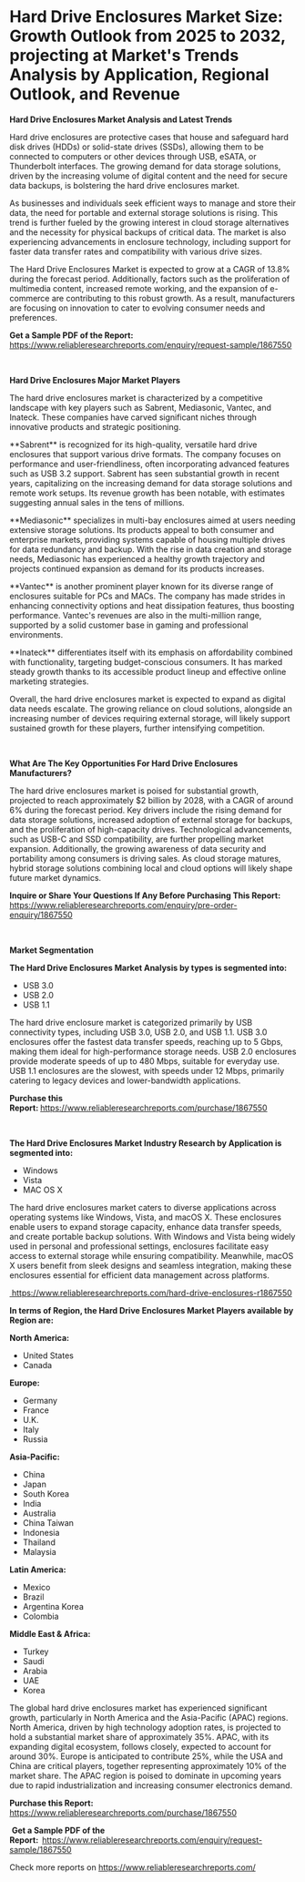 <p><h1>Hard Drive Enclosures Market Size: Growth Outlook from 2025 to 2032, projecting at Market's Trends Analysis by Application, Regional Outlook, and Revenue</h1></p><p><strong>Hard Drive Enclosures Market Analysis and Latest Trends</strong></p>
<p><p>Hard drive enclosures are protective cases that house and safeguard hard disk drives (HDDs) or solid-state drives (SSDs), allowing them to be connected to computers or other devices through USB, eSATA, or Thunderbolt interfaces. The growing demand for data storage solutions, driven by the increasing volume of digital content and the need for secure data backups, is bolstering the hard drive enclosures market. </p><p>As businesses and individuals seek efficient ways to manage and store their data, the need for portable and external storage solutions is rising. This trend is further fueled by the growing interest in cloud storage alternatives and the necessity for physical backups of critical data. The market is also experiencing advancements in enclosure technology, including support for faster data transfer rates and compatibility with various drive sizes.</p><p>The Hard Drive Enclosures Market is expected to grow at a CAGR of 13.8% during the forecast period. Additionally, factors such as the proliferation of multimedia content, increased remote working, and the expansion of e-commerce are contributing to this robust growth. As a result, manufacturers are focusing on innovation to cater to evolving consumer needs and preferences.</p></p>
<p><strong>Get a Sample PDF of the Report:&nbsp;</strong> <a href="https://www.reliableresearchreports.com/enquiry/request-sample/1867550?utm_campaign=2606&utm_medium=2&utm_source=Github&utm_content=ia&utm_term=05032025&utm_id=hard-drive-enclosures">https://www.reliableresearchreports.com/enquiry/request-sample/1867550</a></p>
<p>&nbsp;</p>
<p><strong>Hard Drive Enclosures Major Market Players</strong></p>
<p><p>The hard drive enclosures market is characterized by a competitive landscape with key players such as Sabrent, Mediasonic, Vantec, and Inateck. These companies have carved significant niches through innovative products and strategic positioning.</p><p>**Sabrent** is recognized for its high-quality, versatile hard drive enclosures that support various drive formats. The company focuses on performance and user-friendliness, often incorporating advanced features such as USB 3.2 support. Sabrent has seen substantial growth in recent years, capitalizing on the increasing demand for data storage solutions and remote work setups. Its revenue growth has been notable, with estimates suggesting annual sales in the tens of millions.</p><p>**Mediasonic** specializes in multi-bay enclosures aimed at users needing extensive storage solutions. Its products appeal to both consumer and enterprise markets, providing systems capable of housing multiple drives for data redundancy and backup. With the rise in data creation and storage needs, Mediasonic has experienced a healthy growth trajectory and projects continued expansion as demand for its products increases.</p><p>**Vantec** is another prominent player known for its diverse range of enclosures suitable for PCs and MACs. The company has made strides in enhancing connectivity options and heat dissipation features, thus boosting performance. Vantec's revenues are also in the multi-million range, supported by a solid customer base in gaming and professional environments.</p><p>**Inateck** differentiates itself with its emphasis on affordability combined with functionality, targeting budget-conscious consumers. It has marked steady growth thanks to its accessible product lineup and effective online marketing strategies.</p><p>Overall, the hard drive enclosures market is expected to expand as digital data needs escalate. The growing reliance on cloud solutions, alongside an increasing number of devices requiring external storage, will likely support sustained growth for these players, further intensifying competition.</p></p>
<p>&nbsp;</p>
<p><strong>What Are The Key Opportunities For Hard Drive Enclosures Manufacturers?</strong></p>
<p><p>The hard drive enclosures market is poised for substantial growth, projected to reach approximately $2 billion by 2028, with a CAGR of around 6% during the forecast period. Key drivers include the rising demand for data storage solutions, increased adoption of external storage for backups, and the proliferation of high-capacity drives. Technological advancements, such as USB-C and SSD compatibility, are further propelling market expansion. Additionally, the growing awareness of data security and portability among consumers is driving sales. As cloud storage matures, hybrid storage solutions combining local and cloud options will likely shape future market dynamics.</p></p>
<p><strong>Inquire or Share Your Questions If Any Before Purchasing This Report:</strong> <a href="https://www.reliableresearchreports.com/enquiry/pre-order-enquiry/1867550?utm_campaign=2606&utm_medium=2&utm_source=Github&utm_content=ia&utm_term=05032025&utm_id=hard-drive-enclosures">https://www.reliableresearchreports.com/enquiry/pre-order-enquiry/1867550</a></p>
<p>&nbsp;</p>
<p><strong>Market Segmentation</strong></p>
<p><strong>The Hard Drive Enclosures Market Analysis by types is segmented into:</strong></p>
<p><ul><li>USB 3.0</li><li>USB 2.0</li><li>USB 1.1</li></ul></p>
<p><p>The hard drive enclosure market is categorized primarily by USB connectivity types, including USB 3.0, USB 2.0, and USB 1.1. USB 3.0 enclosures offer the fastest data transfer speeds, reaching up to 5 Gbps, making them ideal for high-performance storage needs. USB 2.0 enclosures provide moderate speeds of up to 480 Mbps, suitable for everyday use. USB 1.1 enclosures are the slowest, with speeds under 12 Mbps, primarily catering to legacy devices and lower-bandwidth applications.</p></p>
<p><strong>Purchase this Report:&nbsp;</strong><a href="https://www.reliableresearchreports.com/purchase/1867550?utm_campaign=2606&utm_medium=2&utm_source=Github&utm_content=ia&utm_term=05032025&utm_id=hard-drive-enclosures">https://www.reliableresearchreports.com/purchase/1867550</a></p>
<p>&nbsp;</p>
<p><strong>The Hard Drive Enclosures Market Industry Research by Application is segmented into:</strong></p>
<p><ul><li>Windows</li><li>Vista</li><li>MAC OS X</li></ul></p>
<p><p>The hard drive enclosures market caters to diverse applications across operating systems like Windows, Vista, and macOS X. These enclosures enable users to expand storage capacity, enhance data transfer speeds, and create portable backup solutions. With Windows and Vista being widely used in personal and professional settings, enclosures facilitate easy access to external storage while ensuring compatibility. Meanwhile, macOS X users benefit from sleek designs and seamless integration, making these enclosures essential for efficient data management across platforms.</p></p>
<p><a href="https://www.reliableresearchreports.com/hard-drive-enclosures-r1867550?utm_campaign=2606&utm_medium=2&utm_source=Github&utm_content=ia&utm_term=05032025&utm_id=hard-drive-enclosures">&nbsp;https://www.reliableresearchreports.com/hard-drive-enclosures-r1867550</a></p>
<p><strong>In terms of Region, the Hard Drive Enclosures Market Players available by Region are:</strong></p>
<p>
    <p> <strong> North America: </strong>
        <ul>
            <li>United States</li>
            <li>Canada</li>
        </ul>
        </p> 
    <p> <strong> Europe: </strong>
        <ul>
            <li>Germany</li>
            <li>France</li>
            <li>U.K.</li>
            <li>Italy</li>
            <li>Russia</li>
        </ul>
        </p> 
    <p> <strong> Asia-Pacific: </strong>
        <ul>
            <li>China</li>
            <li>Japan</li>
            <li>South Korea</li>
            <li>India</li>
            <li>Australia</li>
            <li>China Taiwan</li>
            <li>Indonesia</li>
            <li>Thailand</li>
            <li>Malaysia</li>
        </ul>
        </p> 
    <p> <strong> Latin America: </strong>
        <ul>
            <li>Mexico</li>
            <li>Brazil</li>
            <li>Argentina Korea</li>
            <li>Colombia</li>
        </ul>
        </p> 
    <p> <strong> Middle East & Africa: </strong>
        <ul>
            <li>Turkey</li>
            <li>Saudi</li>
            <li>Arabia</li>
            <li>UAE</li>
            <li>Korea</li>
        </ul>
    </p>
    </p>
<p><p>The global hard drive enclosures market has experienced significant growth, particularly in North America and the Asia-Pacific (APAC) regions. North America, driven by high technology adoption rates, is projected to hold a substantial market share of approximately 35%. APAC, with its expanding digital ecosystem, follows closely, expected to account for around 30%. Europe is anticipated to contribute 25%, while the USA and China are critical players, together representing approximately 10% of the market share. The APAC region is poised to dominate in upcoming years due to rapid industrialization and increasing consumer electronics demand.</p></p>
<p><strong>Purchase this Report: </strong><a href="https://www.reliableresearchreports.com/purchase/1867550?utm_campaign=2606&utm_medium=2&utm_source=Github&utm_content=ia&utm_term=05032025&utm_id=hard-drive-enclosures">https://www.reliableresearchreports.com/purchase/1867550</a></p>
<p>&nbsp;<strong>Get a Sample PDF of the Report:&nbsp;&nbsp;</strong><a href="https://www.reliableresearchreports.com/enquiry/request-sample/1867550?utm_campaign=2606&utm_medium=2&utm_source=Github&utm_content=ia&utm_term=05032025&utm_id=hard-drive-enclosures">https://www.reliableresearchreports.com/enquiry/request-sample/1867550</a></p>
<p><strong></strong></p>
<p>Check more reports on <a href="https://www.reliableresearchreports.com/?utm_campaign=2606&utm_medium=2&utm_source=Github&utm_content=ia&utm_term=05032025&utm_id=hard-drive-enclosures">https://www.reliableresearchreports.com/</a></p>